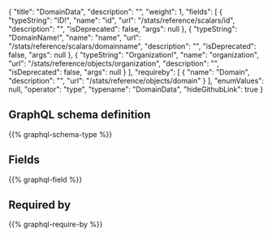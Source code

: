 {
  "title": "DomainData",
  "description": "",
  "weight": 1,
  "fields": [
    {
      "typeString": "ID!",
      "name": "id",
      "url": "/stats/reference/scalars/id",
      "description": "",
      "isDeprecated": false,
      "args": null
    },
    {
      "typeString": "DomainName!",
      "name": "name",
      "url": "/stats/reference/scalars/domainname",
      "description": "",
      "isDeprecated": false,
      "args": null
    },
    {
      "typeString": "Organization!",
      "name": "organization",
      "url": "/stats/reference/objects/organization",
      "description": "",
      "isDeprecated": false,
      "args": null
    }
  ],
  "requireby": [
    {
      "name": "Domain",
      "description": "",
      "url": "/stats/reference/objects/domain"
    }
  ],
  "enumValues": null,
  "operator": "type",
  "typename": "DomainData",
  "hideGithubLink": true
}
## GraphQL schema definition

{{% graphql-schema-type %}}

## Fields

{{% graphql-field %}}

## Required by

{{% graphql-require-by %}}
